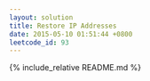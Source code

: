 ```yaml
---
layout: solution
title: Restore IP Addresses
date: 2015-05-10 01:51:44 +0800
leetcode_id: 93
---
```

{% include_relative README.md %}
